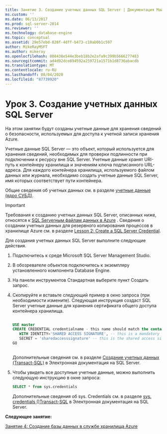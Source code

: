 ```yaml
---
title: Занятие 3. Создание учетных данных SQL Server | Документация Майкрософт
ms.custom: ''
ms.date: 06/13/2017
ms.prod: sql-server-2014
ms.reviewer: ''
ms.technology: database-engine
ms.topic: conceptual
ms.assetid: 29e57ebd-828f-4dff-b473-c10ab0b1c597
author: MikeRayMSFT
ms.author: mikeray
ms.openlocfilehash: 808438e544e3beb18b2e2afa9c399b5666277483
ms.sourcegitcommit: ad4d92dce894592a259721a1571b1d8736abacdb
ms.translationtype: MT
ms.contentlocale: ru-RU
ms.lasthandoff: 08/04/2020
ms.locfileid: "87739920"
---
```

# <a name="lesson-3-create-a-sql-server-credential"></a>Урок 3. Создание учетных данных SQL Server
  На этом занятии будут созданы учетные данные для хранения сведений о безопасности, используемых для доступа к учетной записи хранения Azure.  
  
 Учетные данные SQL Server — это объект, который используется для хранения сведений, необходимых для проверки подлинности при подключении к ресурсу вне SQL Server. Учетные данные хранят URI-путь к контейнеру хранилища и значениям ключа подписанного URL-адреса. Для каждого контейнера хранилища, используемого файлом данных или журнала, необходимо создать учетные данные SQL Server, имя которых соответствует пути контейнера.  
  
 Общие сведения об учетных данных см. в разделе [учетные данные &#40;ядро СУБД&#41;](security/authentication-access/credentials-database-engine.md).  
  
> [!IMPORTANT]  
>  Требования к созданию учетных данных SQL Server, описанных ниже, относятся к [SQL Serverным файлам данных в Azure](databases/sql-server-data-files-in-microsoft-azure.md) . Сведения о создании учетных данных для резервного копирования процессов в хранилище Azure см. в разделе [Lesson 2: Create a SQL Server Credential](../tutorials/lesson-2-create-a-sql-server-credential.md).  
  
 Для создания учетных данных SQL Server выполните следующие действия.  
  
1.  Подключитесь к среде Microsoft SQL Server Management Studio.  
  
2.  В обозревателе объектов подключитесь к экземпляру установленного компонента Database Engine.  
  
3.  На панели инструментов Стандартная выберите пункт Создать запрос.  
  
4.  Скопируйте и вставьте следующий пример в окно запроса (при необходимости измените). Следующая инструкция создаст SQL Server учетные данные для хранения сертификата общего доступа контейнера хранилища.  
  
    ```sql  
  
    USE master  
    CREATE CREDENTIAL credentialname - this name should match the container path and it must start with https.   
       WITH IDENTITY='SHARED ACCESS SIGNATURE', -- this is a mandatory string and do not change it.   
       SECRET = 'sharedaccesssignature' -- this is the shared access signature key that you obtained in Lesson 2.   
    GO  
  
    ```  
  
     Дополнительные сведения см. в разделе [Создание учетных данных &#40;Transact-SQL&#41;](/sql/t-sql/statements/create-credential-transact-sql) в Электронная документация на SQL Server.  
  
5.  Чтобы увидеть все доступные учетные данные, можно выполнить следующую инструкцию в окне запроса:  
  
    ```sql  
    SELECT * from sys.credentials  
    ```  
  
     Дополнительные сведения об sys. Credentials см. в разделе [sys. credentials &#40;&#41;Transact-SQL](/sql/relational-databases/system-catalog-views/sys-credentials-transact-sql) в Электронная документация на SQL Server.  
  
 **Следующее занятие:**  
  
 [Занятие 4: Создание базы данных в службе хранилища Azure](lesson-3-database-backup-to-url.md)  
  
  
